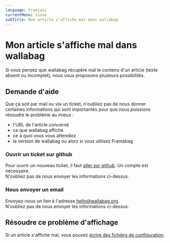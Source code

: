 ```yaml
---
language: Français
currentMenu: issue
subTitle: Mon article s'affiche mal dans wallabag
---
```


# Mon article s'affiche mal dans wallabag

Si vous pensez que wallabag récupère mal le contenu d'un article (texte absent ou incomplet), nous vous proposons plusieurs possibilités.

## Demande d'aide

Que ça soit par mail ou via un ticket, n'oubliez pas de nous donner certaines informations qui sont importantes pour que nous puissions résoudre le problème au mieux :

* l'URL de l'article concerné
* ce que wallabag affiche
* ce à quoi vous vous attendiez
* la version de wallabag ou alors si vous utilisez Framabag

### Ouvrir un ticket sur github

Pour ouvrir un nouveau ticket, il faut [aller sur github](https://github.com/wallabag/wallabag/issues/new). Un compte est nécessaire.  
N'oubliez pas de nous envoyer les informations ci-dessus.

### Nous envoyer un email

Envoyez-nous un lien à l'adresse [hello@wallabag.org](mailto:hello@wallabag.org?subject=Mauvais%20affichage%20dans%20wallabag).  
N'oubliez pas de nous envoyer les informations ci-dessus.

## Résoudre ce problème d'affichage

Si un article s'affiche mal, vous pouvez [écrire des fichiers de configuration](http://doc.wallabag.org/fr/Developpeur/ecrire_fichier_configuration.html).
